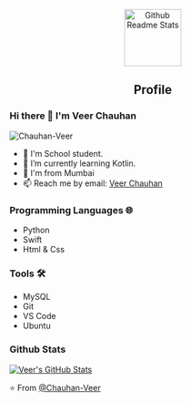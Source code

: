 
<p align="center">
 <img width="100px" src="https://res.cloudinary.com/anuraghazra/image/upload/v1594908242/logo_ccswme.svg" align="center" alt="Github Readme Stats" />
 <h2 align="center">Profile</h2>
</p>

### Hi there 👋 I'm Veer Chauhan



<img src="https://komarev.com/ghpvc/?username=Chauhan-Veer" alt="Chauhan-Veer" />

<!-- <div> -->
<!--  <p> -->
- 🏫 I'm School student.
- 💪 I’m currently learning Kotlin.
- 📍 I'm from Mumbai
- 📫 Reach me by email: [Veer Chauhan](mailto:chauhanveer904@gmail.com)

<!-- I have excellent design & coding skills, as well as an ability to convert requirements into exciting online applications. -->
<!-- </p> -->
<!-- </div> -->

### Programming Languages 🌐

- Python
- Swift
- Html & Css

 
### Tools 🛠️

- MySQL
- Git
- VS Code
- Ubuntu


### Github Stats

[![Veer's GitHub Stats](https://github-readme-stats.vercel.app/api?username=Chauhan-Veer&show_icons=true&count_private=true)](https://github.com/Chauhan-Veer)


⭐️ From [@Chauhan-Veer](https://github.com/Chauhan-Veer)
